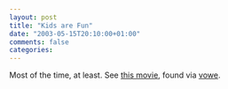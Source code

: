 ```yaml
---
layout: post
title: "Kids are Fun"
date: "2003-05-15T20:10:00+01:00"
comments: false
categories: 
---
```


<p>Most of the time, at least. See <a href="http://www.kluivers.com/joris/weblog/images/Zazoo.mpg" title="">this movie</a>, found via <a href="http://vowe.net/archives/003317.html" title="You all know this ...">vowe</a>.</p>

